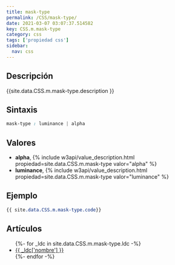 ```yaml
---
title: mask-type
permalink: /CSS/mask-type/
date: 2021-03-07 03:07:37.514582
key: CSS.m.mask-type
category: css
tags: ['propiedad css']
sidebar: 
  nav: css
---
```


## Descripción
{{site.data.CSS.m.mask-type.description }}

## Sintaxis
~~~css
mask-type : luminance | alpha
~~~

## Valores
* **alpha**,  {% include w3api/value_description.html propiedad=site.data.CSS.m.mask-type valor="alpha" %}
* **luminance**,  {% include w3api/value_description.html propiedad=site.data.CSS.m.mask-type valor="luminance" %}

## Ejemplo
~~~css
{{ site.data.CSS.m.mask-type.code}}
~~~

## Artículos
<ul>
{%- for _ldc in site.data.CSS.m.mask-type.ldc -%}
   <li>
       <a href="{{_ldc['url'] }}">{{ _ldc['nombre'] }}</a>
   </li>
{%- endfor -%}
</ul>
